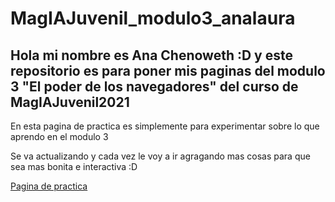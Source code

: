 # MagIAJuvenil_modulo3_analaura
## Hola mi nombre es Ana Chenoweth :D y este repositorio es para poner mis paginas del modulo 3 "El poder de los navegadores" del curso de MagIAJuvenil2021

En esta pagina de practica es simplemente para experimentar sobre lo que aprendo en el modulo 3 

Se va actualizando y cada vez le voy a ir agragando mas cosas para que sea mas bonita e interactiva :D

[Pagina de practica](https://ana-lala.github.io/MagIAJuvenil_modulo3_analaura/pagina_practica/)
